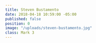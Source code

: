 ```yaml
---
title: Steven Bustamento
date: 2018-04-18 10:59:00 -05:00
published: false
position: 0
image: "/uploads/steven-bustamento.jpg"
class: Mark 3
---
```


